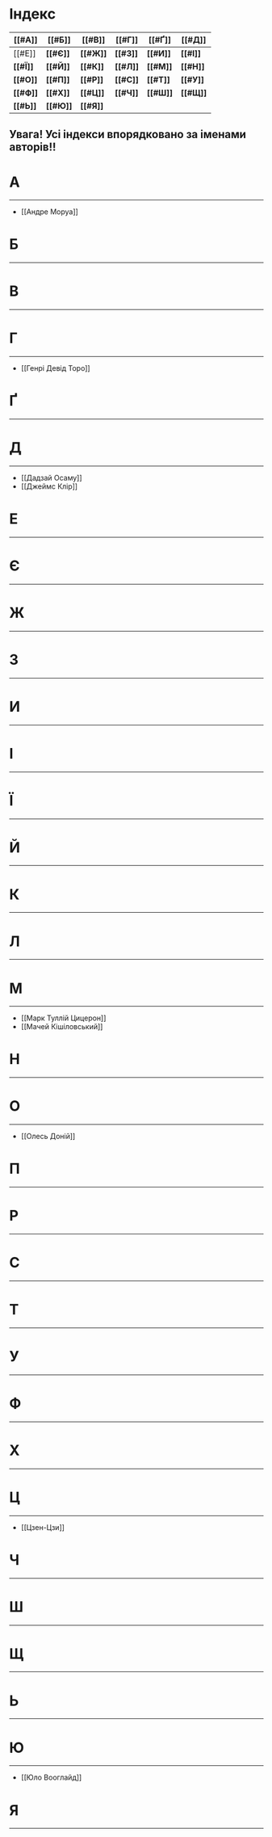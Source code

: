# Індекс

| [[#А]]     | [[#Б]]     | [[#В]]     | [[#Г]]     | [[#Ґ]]     | [[#Д]]     |
| ---------- | ---------- | ---------- | ---------- | ---------- | ---------- |
| [[#Е]]     | **[[#Є]]** | **[[#Ж]]** | **[[#З]]** | **[[#И]]** | **[[#І]]** |
| **[[#Ї]]** | **[[#Й]]** | **[[#К]]** | **[[#Л]]** | **[[#М]]** | **[[#Н]]** |
| **[[#О]]** | **[[#П]]** | **[[#Р]]** | **[[#С]]** | **[[#Т]]** | **[[#У]]** |
| **[[#Ф]]** | **[[#Х]]** | **[[#Ц]]** | **[[#Ч]]** | **[[#Ш]]** | **[[#Щ]]** |
| **[[#Ь]]** | **[[#Ю]]** | **[[#Я]]** |            |            |            |
## Увага! Усі індекси впорядковано за іменами авторів!!
# А
---
- [[Андре Моруа]]

# Б
---

# В
---

# Г
---
- [[Генрі Девід Торо]]

# Ґ
---

# Д
---
- [[Дадзай Осаму]]
- [[Джеймс Клір]]
# Е
---

# Є
---

# Ж
---

# З
---

# И
---

# І
---

# Ї
---

# Й
---

# К
---

# Л
---

# М
---
 - [[Марк Туллій Цицерон]]
 - [[Мачей Кішіловський]]
# Н
---

# О
---
- [[Олесь Доній]]
# П
---

# Р
---

# С
---

# Т
---

# У
---

# Ф
---

# Х
---

# Ц
---
 - [[Цзен-Цзи]]
# Ч
---

# Ш
---

# Щ
---

# Ь
---

# Ю
---
 - [[Юло Вооглайд]]
# Я
---


